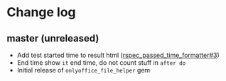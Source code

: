 # Change log

## master (unreleased)
* Add test started time to result html ([rspec_passed_time_formatter#3](https://github.com/onlyoffice-testing-robot/rspec_passed_time_formatter/issues/3))
* End time show `it` end time, do not count stuff in `after do`
* Initial release of `onlyoffice_file_helper` gem
